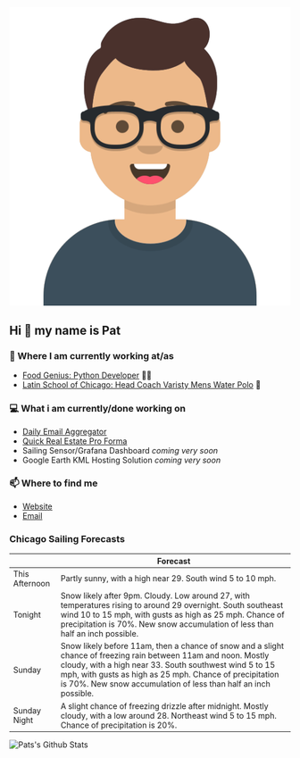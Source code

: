 [![Social banner for p-j-falconer](https://raw.githubusercontent.com/P-J-FALCONER/P-J-FALCONER/master/assets/avataaars.svg)](https://patfalconer.com/)
## Hi :wave: my name is Pat

### 💼 Where I am currently working at/as
- [Food Genius: Python Developer](https://getfoodgenius.com/) 🍔🐍
- [Latin School of Chicago: Head Coach Varisty Mens Water Polo](https://www.latinschool.org/) 🤽


### 💻 What i am currently/done working on
 - [Daily Email Aggregator](https://github.com/P-J-FALCONER/dott_daily_mail)
 - [Quick Real Estate Pro Forma](https://github.com/P-J-FALCONER/henry)
 - Sailing Sensor/Grafana Dashboard *coming very soon*
 - Google Earth KML Hosting Solution *coming very soon*

### 📫 Where to find me
 - [Website](https://patfalconer.com/)
 - [Email](mailto:patrick.j.falconer@gmail.com)


### Chicago Sailing Forecasts
|   | Forecast  |
|---|---|
| This Afternoon | Partly sunny, with a high near 29. South wind 5 to 10 mph. |
| Tonight | Snow likely after 9pm. Cloudy. Low around 27, with temperatures rising to around 29 overnight. South southeast wind 10 to 15 mph, with gusts as high as 25 mph. Chance of precipitation is 70%. New snow accumulation of less than half an inch possible. |
| Sunday | Snow likely before 11am, then a chance of snow and a slight chance of freezing rain between 11am and noon. Mostly cloudy, with a high near 33. South southwest wind 5 to 15 mph, with gusts as high as 25 mph. Chance of precipitation is 70%. New snow accumulation of less than half an inch possible. |
| Sunday Night | A slight chance of freezing drizzle after midnight. Mostly cloudy, with a low around 28. Northeast wind 5 to 15 mph. Chance of precipitation is 20%. |

![Pats's Github Stats](https://github-readme-stats.vercel.app/api?username=p-j-falconer&show_icons=true&theme=radical)
